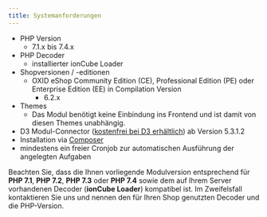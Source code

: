 ```yaml
---
title: Systemanforderungen
---
```


* PHP Version
    * 7.1.x bis 7.4.x
* PHP Decoder
    * installierter ionCube Loader
* Shopversionen / -editionen
    * OXID eShop Community Edition (CE), Professional Edition (PE) oder Enterprise Edition (EE) in Compilation Version 
        * 6.2.x
* Themes
    * Das Modul benötigt keine Einbindung ins Frontend und ist damit von diesen Themes unabhängig.
* D3 Modul-Connector ([kostenfrei bei D3 erhältlich](https://www.oxidmodule.com/connector/)) ab Version 5.3.1.2 
* Installation via [Composer](https://getcomposer.org)
* mindestens ein freier Cronjob zur automatischen Ausführung der angelegten Aufgaben

Beachten Sie, dass die Ihnen vorliegende Modulversion entsprechend für **PHP 7.1**, **PHP 7.2**, **PHP 7.3** oder **PHP 7.4** sowie dem auf Ihrem Server vorhandenen Decoder (**ionCube Loader**) kompatibel ist. Im Zweifelsfall kontaktieren Sie uns und nennen den für Ihren Shop genutzten Decoder und die PHP-Version.
